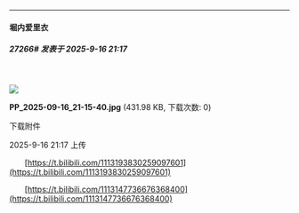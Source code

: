 ﻿
*****

####  堀内爱里衣  
##### 27266#       发表于 2025-9-16 21:17

       

<img src="https://img.stage1st.com/forum/202509/16/211702yi687l57121i1287.jpg" referrerpolicy="no-referrer">

<strong>PP_2025-09-16_21-15-40.jpg</strong> (431.98 KB, 下载次数: 0)

下载附件

2025-9-16 21:17 上传

       [https://t.bilibili.com/1113193830259097601](https://t.bilibili.com/1113193830259097601)

       [https://t.bilibili.com/1113147736676368400](https://t.bilibili.com/1113147736676368400)

